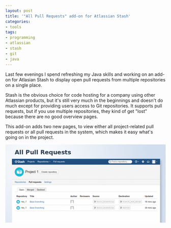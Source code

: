 ```yaml
---
layout: post
title: '"All Pull Requests" add-on for Atlassian Stash'
categories:
- tools
tags:
- programming
- atlassian
- stash
- git
- java
---
```


Last few evenings I spend refreshing my Java skills and working on an add-on for
Atlasian Stash to display open pull requests from multiple repositories on a single place.

Stash is the obvious choice for code hosting for a company using other Atlassian products,
but it's still very much in the beginnings and doesn't do much except for providing users
access to Git repositories. It supports pull requests, but if you use multiple repositories,
they kind of get "lost" because there are no good overview pages.

This add-on adds two new pages, to view either all project-related pull requests or all
pull requests in the system, which makes it easy what's going on in the project.

<a href="https://marketplace.atlassian.com/plugins/sk.oxygene.stash.stash-all-pull-requests">
  <img src="/uploads/allpullrequests-small.png" />
</a>

